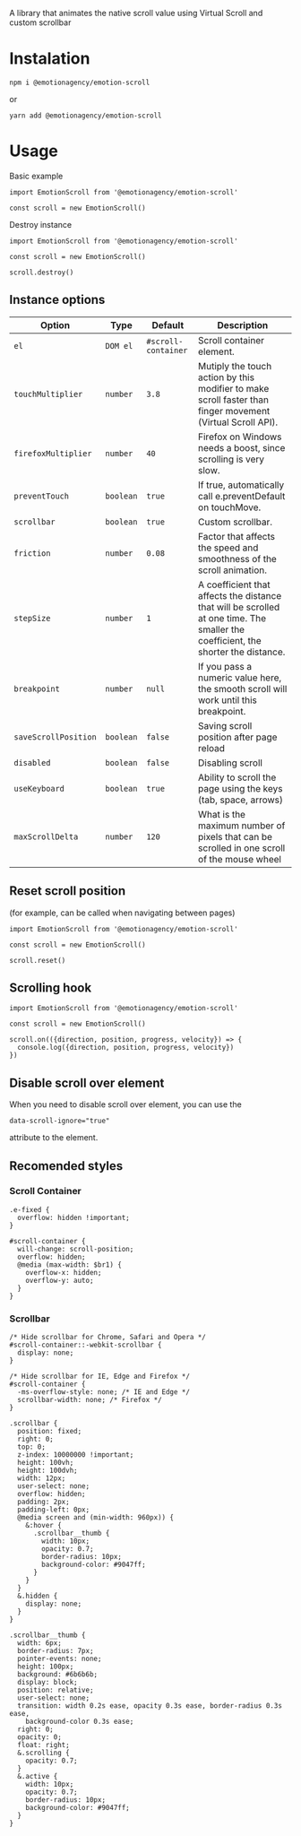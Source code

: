 A library that animates the native scroll value using Virtual Scroll and custom scrollbar

# Instalation

`npm i @emotionagency/emotion-scroll`

or

`yarn add @emotionagency/emotion-scroll`

# Usage

Basic example

```
import EmotionScroll from '@emotionagency/emotion-scroll'

const scroll = new EmotionScroll()
```

Destroy instance

```
import EmotionScroll from '@emotionagency/emotion-scroll'

const scroll = new EmotionScroll()

scroll.destroy()
```

## Instance options

| Option               | Type      | Default             | Description                                                                                                                       |
| -------------------- | --------- | ------------------- | --------------------------------------------------------------------------------------------------------------------------------- |
| `el`                 | `DOM el`  | `#scroll-container` | Scroll container element.                                                                                                         |
| `touchMultiplier`    | `number`  | `3.8`               | Mutiply the touch action by this modifier to make scroll faster than finger movement (Virtual Scroll API).                        |
| `firefoxMultiplier`  | `number`  | `40`                | Firefox on Windows needs a boost, since scrolling is very slow.                                                                   |
| `preventTouch`       | `boolean` | `true`              | If true, automatically call e.preventDefault on touchMove.                                                                        |
| `scrollbar`          | `boolean` | `true`              | Custom scrollbar.                                                                                                                 |
| `friction`           | `number`  | `0.08`              | Factor that affects the speed and smoothness of the scroll animation.                                                             |
| `stepSize`           | `number`  | `1`                 | A coefficient that affects the distance that will be scrolled at one time. The smaller the coefficient, the shorter the distance. |
| `breakpoint`         | `number`  | `null`              | If you pass a numeric value here, the smooth scroll will work until this breakpoint.                                              |
| `saveScrollPosition` | `boolean` | `false`             | Saving scroll position after page reload                                                                                          |
| `disabled`           | `boolean` | `false`             | Disabling scroll                                                                                                                  |
| `useKeyboard`        | `boolean` | `true`              | Ability to scroll the page using the keys (tab, space, arrows)                                                                    |
| `maxScrollDelta`     | `number`  | `120`               | What is the maximum number of pixels that can be scrolled in one scroll of the mouse wheel                                        |

## Reset scroll position

(for example, can be called when navigating between pages)

```
import EmotionScroll from '@emotionagency/emotion-scroll'

const scroll = new EmotionScroll()

scroll.reset()
```

## Scrolling hook

```
import EmotionScroll from '@emotionagency/emotion-scroll'

const scroll = new EmotionScroll()

scroll.on(({direction, position, progress, velocity}) => {
  console.log({direction, position, progress, velocity})
})
```

## Disable scroll over element

When you need to disable scroll over element, you can use the

```
data-scroll-ignore="true"
```

attribute to the element.

## Recomended styles

### Scroll Container

```
.e-fixed {
  overflow: hidden !important;
}

#scroll-container {
  will-change: scroll-position;
  overflow: hidden;
  @media (max-width: $br1) {
    overflow-x: hidden;
    overflow-y: auto;
  }
}
```

### Scrollbar

```
/* Hide scrollbar for Chrome, Safari and Opera */
#scroll-container::-webkit-scrollbar {
  display: none;
}

/* Hide scrollbar for IE, Edge and Firefox */
#scroll-container {
  -ms-overflow-style: none; /* IE and Edge */
  scrollbar-width: none; /* Firefox */
}

.scrollbar {
  position: fixed;
  right: 0;
  top: 0;
  z-index: 10000000 !important;
  height: 100vh;
  height: 100dvh;
  width: 12px;
  user-select: none;
  overflow: hidden;
  padding: 2px;
  padding-left: 0px;
  @media screen and (min-width: 960px)) {
    &:hover {
      .scrollbar__thumb {
        width: 10px;
        opacity: 0.7;
        border-radius: 10px;
        background-color: #9047ff;
      }
    }
  }
  &.hidden {
    display: none;
  }
}

.scrollbar__thumb {
  width: 6px;
  border-radius: 7px;
  pointer-events: none;
  height: 100px;
  background: #6b6b6b;
  display: block;
  position: relative;
  user-select: none;
  transition: width 0.2s ease, opacity 0.3s ease, border-radius 0.3s ease,
    background-color 0.3s ease;
  right: 0;
  opacity: 0;
  float: right;
  &.scrolling {
    opacity: 0.7;
  }
  &.active {
    width: 10px;
    opacity: 0.7;
    border-radius: 10px;
    background-color: #9047ff;
  }
}

```
